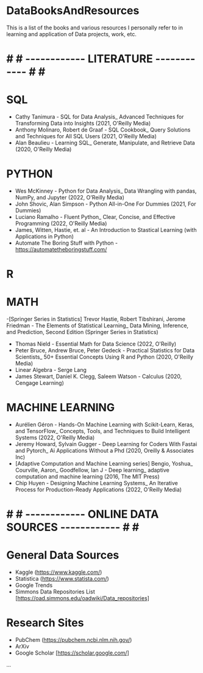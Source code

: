 # DataBooksAndResources
This is a list of the books and various resources I personally refer to in learning and application of Data projects, work, etc.

# # # ------------ LITERATURE ------------ # # #

# SQL
- Cathy Tanimura - SQL for Data Analysis_ Advanced Techniques for Transforming Data into Insights (2021, O'Reilly Media)
- Anthony Molinaro, Robert de Graaf - SQL Cookbook_ Query Solutions and Techniques for All SQL Users (2021, O'Reilly Media)
- Alan Beaulieu - Learning SQL_ Generate, Manipulate, and Retrieve Data (2020, O'Reilly Media)

# PYTHON
- Wes McKinney - Python for Data Analysis_ Data Wrangling with pandas, NumPy, and Jupyter (2022, O'Reilly Media)
- John Shovic, Alan Simpson - Python All-in-One For Dummies (2021, For Dummies)
- Luciano Ramalho - Fluent Python_ Clear, Concise, and Effective Programming (2022, O'Reilly Media)
- James, Witten, Hastie, et. al - An Introduction to Stastical Learning (with Applications in Python)
- Automate The Boring Stuff with Python - https://automatetheboringstuff.com/


# R


# MATH
-[Springer Series in Statistics] Trevor Hastie, Robert Tibshirani, Jerome Friedman - The Elements of Statistical Learning_ Data Mining, Inference, and Prediction, Second Edition (Springer Series in Statistics)
- Thomas Nield - Essential Math for Data Science (2022, O'Reilly)
- Peter Bruce, Andrew Bruce, Peter Gedeck - Practical Statistics for Data Scientists_ 50+ Essential Concepts Using R and Python (2020, O'Reilly Media)
- Linear Algebra - Serge Lang
- James Stewart, Daniel K. Clegg, Saleem Watson - Calculus (2020, Cengage Learning)

# MACHINE LEARNING
- Aurélien Géron - Hands-On Machine Learning with Scikit-Learn, Keras, and TensorFlow_ Concepts, Tools, and Techniques to Build Intelligent Systems (2022, O'Reilly Media)
- Jeremy Howard, Sylvain Gugger - Deep Learning for Coders With Fastai and Pytorch_ Ai Applications Without a Phd (2020, Oreilly & Associates Inc)
- [Adaptive Computation and Machine Learning series] Bengio, Yoshua_ Courville, Aaron_ Goodfellow, Ian J - Deep learning_ adaptive computation and machine learning (2016, The MIT Press)
- Chip Huyen - Designing Machine Learning Systems_ An Iterative Process for Production-Ready Applications (2022, O'Reilly Media)


# # # ------------ ONLINE DATA SOURCES ------------ # # #

# General Data Sources
- Kaggle (https://www.kaggle.com/)
- Statistica (https://www.statista.com/)
- Google Trends
- Simmons Data Repositories List [https://oad.simmons.edu/oadwiki/Data_repositories]

# Research Sites
- PubChem (https://pubchem.ncbi.nlm.nih.gov/)
- ArXiv
- Google Scholar [https://scholar.google.com/]


...
